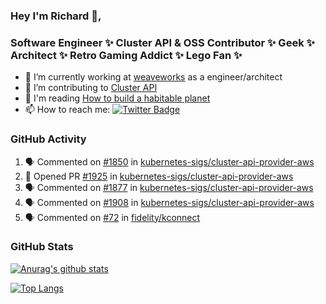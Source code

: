 ### Hey I'm Richard 👋, 

<h3 align="left">Software Engineer ✨ Cluster API & OSS Contributor ✨ Geek ✨ Architect ✨ Retro Gaming Addict ✨ Lego Fan ✨</h3>

- 🔭 I’m currently working at [weaveworks](https://github.com/weaveworks) as a engineer/architect
- 👯 I’m contributing to [Cluster API](https://github.com/kubernetes-sigs/cluster-api-provider-aws/pulls?q=is%3Aissue+is%3Apr+author%3Arichardcase+)
- 💬 I'm reading [How to build a habitable planet](https://www.amazon.co.uk/How-Build-Habitable-Planet-Humankind/dp/0691140065)
- 📫 How to reach me: [![Twitter Badge](https://img.shields.io/badge/-@fruit_case-00acee?style=flat&logo=Twitter&logoColor=white)](https://twitter.com/intent/follow?screen_name=fruit_case "Follow on Twitter")

### GitHub Activity 

<!--START_SECTION:activity-->
1. 🗣 Commented on [#1850](https://github.com//kubernetes-sigs/cluster-api-provider-aws/issues/1850) in [kubernetes-sigs/cluster-api-provider-aws](https://github.com//kubernetes-sigs/cluster-api-provider-aws)
2. 💪 Opened PR [#1925](https://github.com//kubernetes-sigs/cluster-api-provider-aws/pull/1925) in [kubernetes-sigs/cluster-api-provider-aws](https://github.com//kubernetes-sigs/cluster-api-provider-aws)
3. 🗣 Commented on [#1877](https://github.com//kubernetes-sigs/cluster-api-provider-aws/issues/1877) in [kubernetes-sigs/cluster-api-provider-aws](https://github.com//kubernetes-sigs/cluster-api-provider-aws)
4. 🗣 Commented on [#1908](https://github.com//kubernetes-sigs/cluster-api-provider-aws/issues/1908) in [kubernetes-sigs/cluster-api-provider-aws](https://github.com//kubernetes-sigs/cluster-api-provider-aws)
5. 🗣 Commented on [#72](https://github.com//fidelity/kconnect/issues/72) in [fidelity/kconnect](https://github.com//fidelity/kconnect)
<!--END_SECTION:activity-->

### GitHub Stats

[![Anurag's github stats](https://github-readme-stats.vercel.app/api?username=richardcase&count_private=true&show_icons=true)](https://github.com/anuraghazra/github-readme-stats)

[![Top Langs](https://github-readme-stats.vercel.app/api/top-langs/?username=richardcase&hide=html&layout=compact)](https://github.com/anuraghazra/github-readme-stats)
